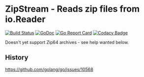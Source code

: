 # ZipStream - Reads zip files from io.Reader

[![Build Status](https://travis-ci.org/gofunky/zipstream.svg)](https://travis-ci.org/gofunky/zipstream)
[![GoDoc](https://godoc.org/github.com/gofunky/zipstream?status.svg)](https://godoc.org/github.com/gofunky/zipstream)
[![Go Report Card](https://goreportcard.com/badge/github.com/gofunky/zipstream)](https://goreportcard.com/report/github.com/gofunky/zipstream)
[![Codacy Badge](https://api.codacy.com/project/badge/Grade/2f67bb8354bd4e96941d067ee86fffb7)](https://www.codacy.com/app/gofunky/zipstream?utm_source=github.com&amp;utm_medium=referral&amp;utm_content=gofunky/zipstream&amp;utm_campaign=Badge_Grade)

Doesn't yet support Zip64 archives - see help wanted below.

## History
https://github.com/golang/go/issues/10568
